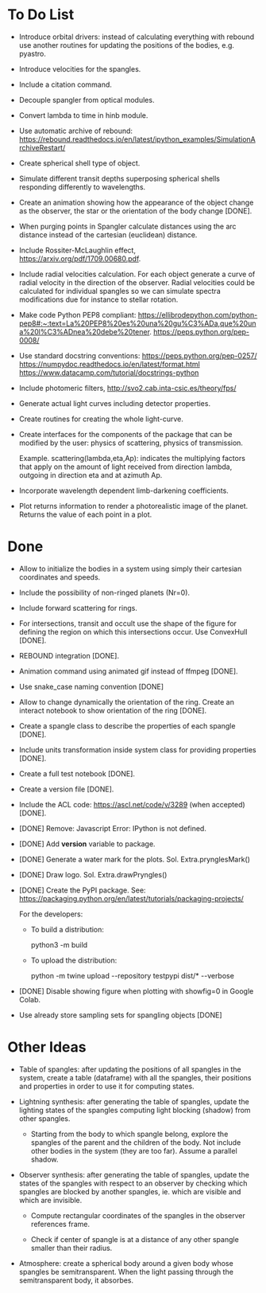 To Do List
==========

- Introduce orbital drivers: instead of calculating everything with
  rebound use another routines for updating the positions of the
  bodies, e.g. pyastro.

- Introduce velocities for the spangles.

- Include a citation command.

- Decouple spangler from optical modules.

- Convert lambda to time in hinb module.

- Use automatic archive of rebound:
  https://rebound.readthedocs.io/en/latest/ipython_examples/SimulationArchiveRestart/

- Create spherical shell type of object.

- Simulate different transit depths superposing spherical shells
  responding differently to wavelengths.

- Create an animation showing how the appearance of the object change
  as the observer, the star or the orientation of the body change [DONE].

- When purging points in Spangler calculate distances using the arc
  distance instead of the cartesian (euclidean) distance.

- Include Rossiter-McLaughlin effect, https://arxiv.org/pdf/1709.00680.pdf.

- Include radial velocities calculation.  For each object generate a
  curve of radial velocity in the direction of the observer.  Radial
  velocities could be calculated for individual spangles so we can
  simulate spectra modifications due for instance to stellar rotation.

- Make code Python PEP8 compliant:
  https://ellibrodepython.com/python-pep8#:~:text=La%20PEP8%20es%20una%20gu%C3%ADa,que%20una%20l%C3%ADnea%20debe%20tener.
  https://peps.python.org/pep-0008/

- Use standard docstring conventions:
  https://peps.python.org/pep-0257/
  https://numpydoc.readthedocs.io/en/latest/format.html
  https://www.datacamp.com/tutorial/docstrings-python

- Include photomeric filters, http://svo2.cab.inta-csic.es/theory/fps/

- Generate actual light curves including detector properties.

- Create routines for creating the whole light-curve.

- Create interfaces for the components of the package that can be
  modified by the user: physics of scattering, physics of
  transmission.

  Example. scattering(lambda,eta,Ap): indicates the multiplying factors
  that apply on the amount of light received from direction lambda,
  outgoing in direction eta and at azimuth Ap.

- Incorporate wavelength dependent limb-darkening coefficients.

- Plot returns information to render a photorealistic image of the
  planet.  Returns the value of each point in a plot.

Done
====

- Allow to initialize the bodies in a system using simply their
  cartesian coordinates and speeds.

- Include the possibility of non-ringed planets (Nr=0).

- Include forward scattering for rings.

- For intersections, transit and occult use the shape of the figure
  for defining the region on which this intersections occur. Use
  ConvexHull [DONE].

- REBOUND integration [DONE].

- Animation command using animated gif instead of ffmpeg [DONE].

- Use snake_case naming convention [DONE]

- Allow to change dynamically the orientation of the ring. Create an
  interact notebook to show orientation of the ring [DONE].

- Create a spangle class to describe the properties of each spangle
  [DONE].

- Include units transformation inside system class for providing
  properties [DONE].

- Create a full test notebook [DONE].

- Create a version file [DONE]. 

- Include the ACL code: https://ascl.net/code/v/3289 (when accepted) [DONE].

- [DONE] Remove: Javascript Error: IPython is not defined.

- [DONE] Add __version__ variable to package.

- [DONE] Generate a water mark for the plots.
  Sol. Extra.prynglesMark()

- [DONE] Draw logo.
  Sol. Extra.drawPryngles()

- [DONE] Create the PyPI package.  See:
  https://packaging.python.org/en/latest/tutorials/packaging-projects/

  For the developers:

  - To build a distribution:

    python3 -m build
  
  - To upload the distribution:
  
    python -m twine upload --repository testpypi dist/* --verbose

- [DONE] Disable showing figure when plotting with showfig=0 in Google Colab.

- Use already store sampling sets for spangling objects [DONE]

Other Ideas
===========

- Table of spangles: after updating the positions of all spangles in
  the system, create a table (dataframe) with all the spangles, their
  positions and properties in order to use it for computing states.

- Lightning synthesis: after generating the table of spangles, update
  the lighting states of the spangles computing light blocking
  (shadow) from other spangles.

  - Starting from the body to which spangle belong, explore the
    spangles of the parent and the children of the body.  Not include
    other bodies in the system (they are too far). Assume a parallel
    shadow.

- Observer synthesis: after generating the table of spangles, update
  the states of the spangles with respect to an observer by checking
  which spangles are blocked by another spangles, ie. which are
  visible and which are invisible.

  - Compute rectangular coordinates of the spangles in the observer
    references frame.

  - Check if center of spangle is at a distance of any other spangle
    smaller than their radius.

- Atmosphere: create a spherical body around a given body whose
  spangles be semitransparent.  When the light passing through the
  semitransparent body, it absorbes.

